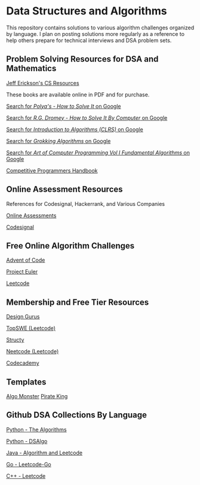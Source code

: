 # Data Structures and Algorithms

This repository contains solutions to various algorithm challenges organized by 
language. I plan on posting solutions more regularly as a reference to help others 
prepare for technical interviews and DSA problem sets. 


## Problem Solving Resources for DSA and Mathematics 

[Jeff Erickson's CS Resources](https://jeffe.cs.illinois.edu/)

These books are available online in PDF and for purchase. 

[Search for *Polya's - How to Solve It* on Google](https://www.google.com/search?q=Polya's+-+How+to+Solve+It)

[Search for *R.G. Dromey - How to Solve It By Computer* on Google](https://www.google.com/search?q=R.G.+Dromey+-+How+to+Solve+It+By+Computer)

[Search for *Introduction to Algorithms (CLRS)* on Google](https://www.google.com/search?q=Introduction+to+Algorithms+CLRS)

[Search for *Grokking Algorithms* on Google](https://www.google.com/search?q=Grokking+Algorithms)

[Search for *Art of Computer Programming Vol I Fundamental Algorithms* on Google](https://www.google.com/search?q=Art+of+Computer+Programming+Vol+I+Fundamental+Algorithms)

[Competitive Programmers Handbook](https://cses.fi/book/book.pdf)

## Online Assessment Resources

References for Codesignal, Hackerrank, and Various Companies

[Online Assessments](https://github.com/Leader-board/OA-and-Interviews/tree/main)

[Codesignal](https://github.com/Leader-board/OA-and-Interviews/blob/main/media/General-Coding-Skills-Evaluation-Framework-CodeSignal-Skills-Evaluation-Lab-Short.pdf)

## Free Online Algorithm Challenges

[Advent of Code](https://adventofcode.com/)

[Project Euler](https://projecteuler.net/)

[Leetcode](https://leetcode.com/)


## Membership and Free Tier Resources

[Design Gurus](https://www.designgurus.io/)

[TopSWE (Leetcode)](https://topswe.com/)

[Structy](https://www.structy.net/)

[Neetcode (Leetcode)](https://neetcode.io/practice)

[Codecademy](https://www.codecademy.com/learn/learn-data-structures-and-algorithms-with-python)

## Templates

[Algo Monster](https://algo.monster/templates)
[Pirate King](https://www.piratekingdom.com/leetcode/templates)

## Github DSA Collections By Language

[Python - The Algorithms](https://github.com/subbarayudu-j/TheAlgorithms-Python)

[Python - DSAlgo](https://github.com/SamirPaulb/DSAlgo)

[Java - Algorithm and Leetcode](https://github.com/Seanforfun/Algorithm-and-Leetcode?tab=readme-ov-file)

[Go - Leetcode-Go](https://github.com/halfrost/LeetCode-Go)

[C++ - Leetcode](https://github.com/haoel/leetcode)









